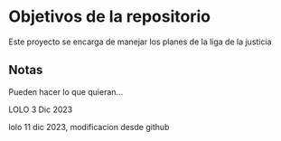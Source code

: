 # Objetivos de la repositorio

Este proyecto se encarga de manejar los planes de la liga de la justicia


## Notas
Pueden hacer lo que quieran...

LOLO 3 Dic 2023

lolo 11 dic 2023, modificacion desde github
